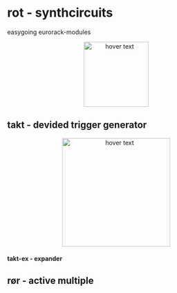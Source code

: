 # rot - synthcircuits
easygoing eurorack-modules 
<p align="center">
  <img src="https://github.com/GroggyGrunt/rot/blob/master/rot%20logo.png" width="150" title="hover text">
</p>

## takt - devided trigger generator
<p align="center">
  <img src="https://github.com/GroggyGrunt/rot/blob/master/takt/takt-panel.png" width="250" title="hover text">
</p>

#### takt-ex - expander 

## rør - active multiple
